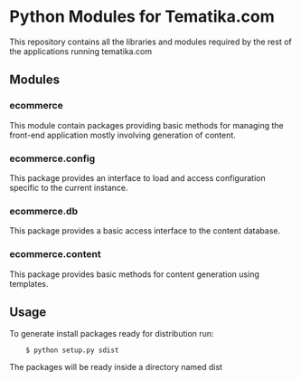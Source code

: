Python Modules for Tematika.com
===============================

This repository contains all the libraries and modules required by the rest of
the applications running tematika.com

Modules
-------

### ecommerce

This module contain packages providing basic methods for managing the
front-end application mostly involving generation of content.

### ecommerce.config

This package provides an interface to load and access configuration specific
to the current instance.

### ecommerce.db

This package provides a basic access interface to the content database.

### ecommerce.content

This package provides basic methods for content generation using templates.

Usage
-----

To generate install packages ready for distribution run:

        $ python setup.py sdist

The packages will be ready inside a directory named dist 

